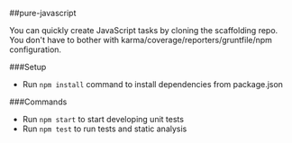 ##pure-javascript

You can quickly create JavaScript tasks by cloning the scaffolding repo. 
You don't have to bother with karma/coverage/reporters/gruntfile/npm configuration.

###Setup
* Run ```npm install``` command to install dependencies from package.json 

###Commands
* Run ```npm start``` to start developing unit tests
* Run ```npm test``` to run tests and static analysis
